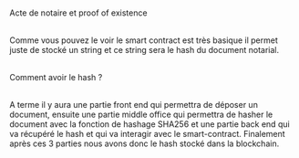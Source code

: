 <br>Acte de notaire et proof of existence </br>

<br>Comme vous pouvez le voir le smart contract est très basique il permet juste de stocké un string et ce string sera le hash du document notarial. </br>

<br> Comment avoir le hash ? </br>

<br> A terme il y aura une partie front end qui permettra de déposer un document, ensuite une partie middle office qui permettra de hasher le document avec la fonction de hashage SHA256 et une partie back end qui va récupéré le hash et qui va interagir avec le smart-contract. Finalement après ces  3 parties nous avons donc le hash stocké dans la blockchain. </br>
